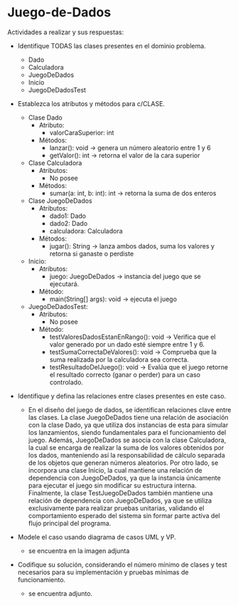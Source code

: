 # Juego-de-Dados
 Actividades a realizar y sus respuestas:

- Identifique TODAS las clases presentes en el dominio problema.
  
  * Dado
  * Calculadora
  * JuegoDeDados
  * Inicio
  * JuegoDeDadosTest

- Establezca los atributos y métodos para c/CLASE.
  
  * Clase Dado
      - Atributo:
        - valorCaraSuperior: int
      - Métodos:
        - lanzar(): void → genera un número aleatorio entre 1 y 6
        - getValor(): int → retorna el valor de la cara superior
  * Clase Calculadora
      - Atributos:
         - No posee
      - Métodos:
        - sumar(a: int, b: int): int → retorna la suma de dos enteros
  * Clase JuegoDeDados
      - Atributos:
        - dado1: Dado
        - dado2: Dado
        - calculadora: Calculadora
      - Métodos:
        - jugar(): String → lanza ambos dados, suma los valores y retorna si ganaste o perdiste
  * Inicio:
      - Atributos:
        - juego: JuegoDeDados →  instancia del juego que se ejecutará.
      - Método:
        - main(String[] args): void → ejecuta el juego
  * JuegoDeDadosTest:
      - Atributos:
        - No posee
      - Método:
        - testValoresDadosEstanEnRango(): void → Verifica que el valor generado por un dado esté siempre entre 1 y 6.
        - testSumaCorrectaDeValores(): void → Comprueba que la suma realizada por la calculadora sea correcta.
        - testResultadoDelJuego(): void → Evalúa que el juego retorne el resultado correcto (ganar o perder) para un caso controlado.
    
  
- Identifique y defina las relaciones entre clases presentes en este caso.
  
  * En el diseño del juego de dados, se identifican relaciones clave entre las clases. La clase JuegoDeDados tiene una relación de asociación con la clase Dado, ya que utiliza dos instancias de esta para simular los lanzamientos, siendo fundamentales para el funcionamiento del juego. Además, JuegoDeDados se asocia con la clase Calculadora, la cual se encarga de realizar la suma de los valores obtenidos por los dados, manteniendo así la responsabilidad de cálculo separada de los objetos que generan números aleatorios. Por otro lado, se incorpora una clase Inicio, la cual mantiene una relación de dependencia con JuegoDeDados, ya que la instancia únicamente para ejecutar el juego sin modificar su estructura interna. Finalmente, la clase TestJuegoDeDados también mantiene una relación de dependencia con JuegoDeDados, ya que se utiliza exclusivamente para realizar pruebas unitarias, validando el comportamiento esperado del sistema sin formar parte activa del flujo principal del programa.
       
- Modele el caso usando diagrama de casos UML y VP.
  * se encuentra en la imagen adjunta
    
- Codifique su solución, considerando el número mínimo de clases y test necesarios para su implementación y pruebas mínimas de funcionamiento.
  * se encuentra adjunto.
